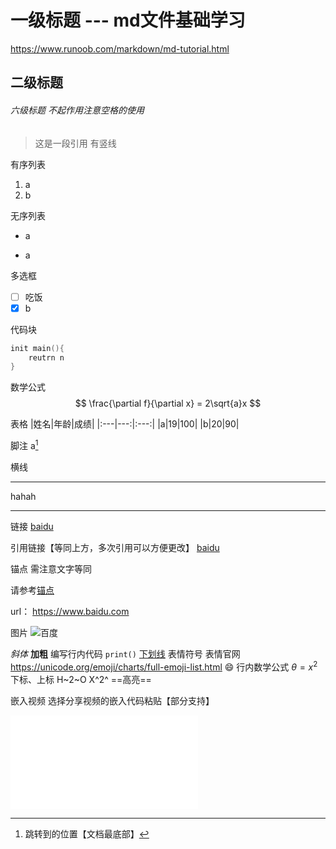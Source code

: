 # 一级标题 --- md文件基础学习

https://www.runoob.com/markdown/md-tutorial.html
## 二级标题
###### 六级标题 不起作用注意空格的使用
> 这是一段引用 有竖线

有序列表
1. a
2. b

无序列表
- a
* a

多选框
- [ ] 吃饭
- [x] b

代码块
```c
init main(){
    reutrn n
}
```

数学公式
$$
\frac{\partial f}{\partial x} = 2\sqrt{a}x
$$

表格
|姓名|年龄|成绩|
|:---|---:|:---:|
|a|19|100|
|b|20|90|

脚注
a[^b]
[^b]:   跳转到的位置【文档最底部】

横线

---
hahah

---

链接
[baidu](baidu.com "提示文字")

引用链接【等同上方，多次引用可以方便更改】
[baidu][id]

[id]: baidu.com "提示"

锚点 需注意文字等同

请参考[锚点](#二级标题)


url：
https://www.baidu.com


图片
![百度](https://www.baidu.com/img/pcdoodle_2a77789e1a67227122be09c5be16fe46.png "图片提示")

*斜体*
**加粗**
编写行内代码
`print()` 
<u>下划线</U>
表情符号 表情官网 https://unicode.org/emoji/charts/full-emoji-list.html
:smile:
行内数学公式 $\theta=x^2$
下标、上标 H~2~O X^2^
==高亮==

嵌入视频
选择分享视频的嵌入代码粘贴【部分支持】

<iframe src="//player.bilibili.com/player.html?aid=327623069&bvid=BV1JA411h7Gw&cid=171385214&page=1" scrolling="no" border="0" frameborder="no" framespacing="0" allowfullscreen="true"> </iframe>


